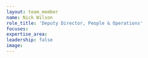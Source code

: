 ```yaml
---
layout: team_member
name: Nick Wilson
role_title: 'Deputy Director, People & Operations'
focuses:
expertise_area:
leadership: false
image:
---
```


